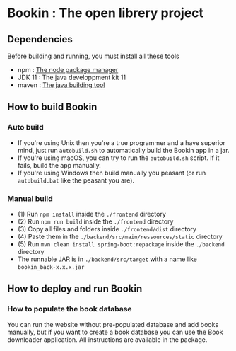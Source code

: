# Bookin : The open librery project

## Dependencies

Before building and running, you must install all these tools

* npm : [The node package manager](https://docs.npmjs.com/downloading-and-installing-node-js-and-npm)
* JDK 11 : The java developpment kit 11
* maven : [The java building tool](https://maven.apache.org/install.html)

## How to build Bookin

### Auto build

* If you're using Unix then you're a true programmer and a have superior mind, just run `autobuild.sh` to automatically build the Bookin app in a jar.
* If you're using macOS, you can try to run the `autobuild.sh` script. If it fails, build the app manually.
* If you're using Windows then build manually you peasant (or run `autobuild.bat` like the peasant you are).

### Manual build

* (1) Run `npm install` inside the `./frontend` directory
* (2) Run `npm run build` inside the `./frontend` directory
* (3) Copy all files and folders inside `./frontend/dist` directory
* (4) Paste them in the `./backend/src/main/ressources/static` directory
* (5) Run `mvn clean install spring-boot:repackage` inside the `./backend` directory
* The runnable JAR is in `./backend/src/target` with a name like `bookin_back-x.x.x.jar`

## How to deploy and run Bookin

### How to populate the book database

You can run the website without pre-populated database and add books manually, but if you want to create a book database you can use the Book downloader application.
All instructions are available in the package.


